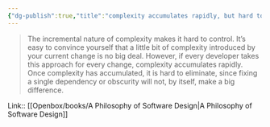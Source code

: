 ```yaml
---
{"dg-publish":true,"title":"complexity accumulates rapidly, but hard to eliminate","tags":["quotes"],"date":"2023-05-10T09:14:34+04:00","modified_at":"2023-08-11T15:04:54+03:00","alias":"complexity accumulates rapidly, but hard to eliminate","dg-path":"/quotes/202305100914.md","permalink":"/quotes/202305100914/","dgPassFrontmatter":true}
---
```



> The incremental nature of complexity makes it hard to control. It’s easy to convince yourself that a little bit of complexity introduced by your current change is no big deal. However, if every developer takes this approach for every change, complexity accumulates rapidly. Once complexity has accumulated, it is hard to eliminate, since fixing a single dependency or obscurity will not, by itself, make a big difference.

Link:: [[Openbox/books/A Philosophy of Software Design|A Philosophy of Software Design]]
